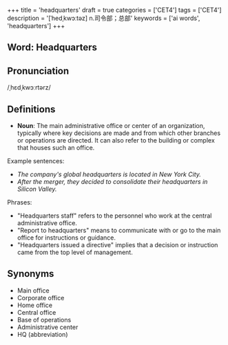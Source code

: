+++
title = 'headquarters'
draft = true
categories = ['CET4']
tags = ['CET4']
description = '[ˈhedˌkwɔːtəz] n.司令部；总部'
keywords = ['ai words', 'headquarters']
+++

## Word: Headquarters

## Pronunciation
/ˌhɛdˌkwɔːrtərz/

## Definitions
- **Noun**: The main administrative office or center of an organization, typically where key decisions are made and from which other branches or operations are directed. It can also refer to the building or complex that houses such an office.

Example sentences:
- _The company's global headquarters is located in New York City._
- _After the merger, they decided to consolidate their headquarters in Silicon Valley._

Phrases:
- "Headquarters staff" refers to the personnel who work at the central administrative office.
- "Report to headquarters" means to communicate with or go to the main office for instructions or guidance.
- "Headquarters issued a directive" implies that a decision or instruction came from the top level of management.

## Synonyms
- Main office
- Corporate office
- Home office
- Central office
- Base of operations
- Administrative center
- HQ (abbreviation)

